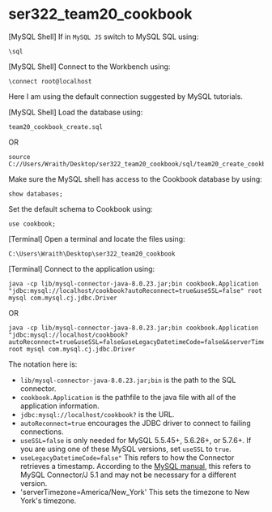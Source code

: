 # ser322_team20_cookbook

[MySQL Shell] If in `MySQL JS` switch to MySQL SQL using:
```
\sql
```

[MySQL Shell] Connect to the Workbench using:
```
\connect root@localhost
```

Here I am using the default connection suggested by MySQL tutorials.

[MySQL Shell] Load the database using:
```
team20_cookbook_create.sql
```
OR
```
source C://Users/Wraith/Desktop/ser322_team20_cookbook/sql/team20_create_cookbook.sql
```

Make sure the MySQL shell has access to the Cookbook database by using:
```
show databases;
```

Set the default schema to Cookbook using:
```
use cookbook;
```

[Terminal] Open a terminal and locate the files using:
```
C:\Users\Wraith\Desktop\ser322_team20_cookbook
```

[Terminal] Connect to the application using:
```
java -cp lib/mysql-connector-java-8.0.23.jar;bin cookbook.Application "jdbc:mysql://localhost/cookbook?autoReconnect=true&useSSL=false" root mysql com.mysql.cj.jdbc.Driver
```
OR
```
java -cp lib/mysql-connector-java-8.0.23.jar;bin cookbook.Application "jdbc:mysql://localhost/cookbook?autoReconnect=true&useSSL=false&useLegacyDatetimeCode=false&&serverTimezone=America/New_York" root mysql com.mysql.cj.jdbc.Driver
```

The notation here is:
- `lib/mysql-connector-java-8.0.23.jar;bin` is the path to the SQL connector.
- `cookbook.Application` is the pathfile to the java file with all of the application information.
- `jdbc:mysql://localhost/cookbook?` is the URL.
- `autoReconnect=true` encourages the JDBC driver to connect to failing connections. 
- `useSSL=false` is only needed for MySQL 5.5.45+, 5.6.26+, or 5.7.6+. If you are using one of these MySQL versions, set `useSSL` to `true`.
- `useLegacyDatetimeCode=false"` This refers to how the Connector retrieves a timestamp. According to the [MySQL manual](https://dev.mysql.com/doc/connector-j/5.1/en/connector-j-usagenotes-known-issues-limitations.html), this refers to MySQL Connector/J 5.1 and may not be necessary for a different version.
- 'serverTimezone=America/New_York' This sets the timezone to New York's timezone.
